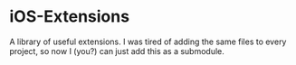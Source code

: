 # iOS-Extensions
A library of useful extensions. I was tired of adding the same files to every project, so now I (you?) can just add this as a submodule.